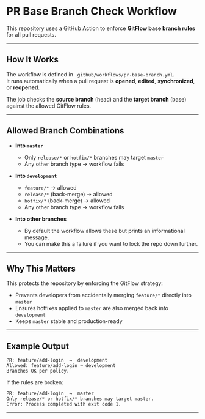 # PR Base Branch Check Workflow

This repository uses a GitHub Action to enforce **GitFlow base branch rules** for all pull requests.

---

## How It Works

The workflow is defined in `.github/workflows/pr-base-branch.yml`.  
It runs automatically when a pull request is **opened**, **edited**, **synchronized**, or **reopened**.

The job checks the **source branch** (head) and the **target branch** (base) against the allowed GitFlow rules.

---

## Allowed Branch Combinations

- **Into `master`**  
  - Only `release/*` or `hotfix/*` branches may target `master`  
  - Any other branch type → workflow fails

- **Into `development`**  
  - `feature/*` → allowed  
  - `release/*` (back-merge) → allowed  
  - `hotfix/*` (back-merge) → allowed  
  - Any other branch type → workflow fails

- **Into other branches**  
  - By default the workflow allows these but prints an informational message.  
  - You can make this a failure if you want to lock the repo down further.

---

## Why This Matters

This protects the repository by enforcing the GitFlow strategy:  

- Prevents developers from accidentally merging `feature/*` directly into `master`  
- Ensures hotfixes applied to `master` are also merged back into `development`  
- Keeps `master` stable and production-ready

---

## Example Output

```
PR: feature/add-login  →  development
Allowed: feature/add-login → development
Branches OK per policy.
```

If the rules are broken:

```
PR: feature/add-login  →  master
Only release/* or hotfix/* branches may target master.
Error: Process completed with exit code 1.
```

---
